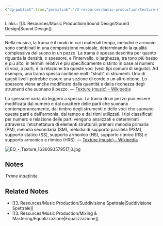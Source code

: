 ```yaml
---
{"dg-publish":true,"permalink":"/3-resources/music-production/texture-musica/"}
---
```


Links:: [[3. Resources/Music Production/Sound Design/Sound Design\|Sound Design]]

---
Nella musica, la trama è il modo in cui i materiali tempo, melodici e armonici sono combinati in una composizione musicale, determinando la qualità complessiva del suono in un pezzo. La trama è spesso descritta per quanto riguarda la densità, o spessore, e l'intervallo, o larghezza, tra tono più basso e più alto, in termini relativi e più specificamente distinto in base al numero di voci, o parti, e la relazione tra queste voci (vedi tipi comuni di seguito). Ad esempio, una trama spessa contiene molti "strati" di strumenti. Uno di questi livelli potrebbe essere una sezione di corde o un altro ottone. Lo spessore viene anche modificato dalla quantità e dalla ricchezza degli strumenti che suonano il pezzo. — [Texture (music) - Wikipedia](https://en.wikipedia.org/wiki/Texture_(music))

Lo spessore varia da leggero a spesso. La trama di un pezzo può essere modificata dal numero e dal carattere delle parti che suonano contemporaneamente, dal timbro degli strumenti o delle voci che suonano queste parti e dall'armonia, dal tempo e dai ritmi utilizzati.
I tipi classificati per numero e relazione delle parti vengono analizzati e determinati attraverso l'etichettatura di elementi strutturali primari: melodia primaria (PM), melodia secondaria (SM), melodia di supporto parallela (PSM), supporto statico (SS), supporto armonico (HS), supporto ritmico (RS) e supporto armonico e ritmico (HRS). — [Texture (music) - Wikipedia](https://en.wikipedia.org/wiki/Texture_(music))

![EQ_-_Texture_1630093579517_0.jpg](/img/user/3.%20Resources/Attachments/EQ_-_Texture_1630093579517_0.jpg)


## Notes

_Trame indefinite_


## Related Notes

- [[3. Resources/Music Production/Suddivisione Spettrale\|Suddivisione Spettrale]]
- [[3. Resources/Music Production/Mixing & Mastering/Equalizzazione\|Equalizzazione]]

